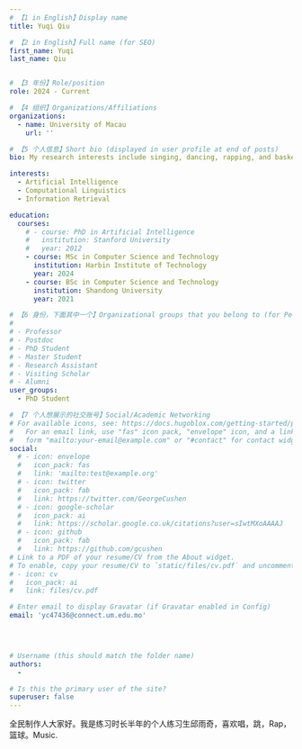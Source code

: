 ```yaml
---
# 【1 in English】Display name 
title: Yuqi Qiu

# 【2 in English】Full name (for SEO)
first_name: Yuqi
last_name: Qiu


# 【3 年份】Role/position
role: 2024 - Current

# 【4 组织】Organizations/Affiliations
organizations:
  - name: University of Macau
    url: ''

# 【5 个人信息】Short bio (displayed in user profile at end of posts)
bio: My research interests include singing, dancing, rapping, and basketball. Music.

interests:
  - Artificial Intelligence
  - Computational Linguistics
  - Information Retrieval

education:
  courses:
    # - course: PhD in Artificial Intelligence
    #   institution: Stanford University
    #   year: 2012
    - course: MSc in Computer Science and Technology
      institution: Harbin Institute of Technology
      year: 2024
    - course: BSc in Computer Science and Technology
      institution: Shandong University
      year: 2021

# 【6 身份，下面其中一个】Organizational groups that you belong to (for People widget)
#  
# - Professor
# - Postdoc
# - PhD Student
# - Master Student
# - Research Assistant
# - Visiting Scholar
# - Alumni
user_groups:
  - PhD Student

# 【7 个人想展示的社交账号】Social/Academic Networking
# For available icons, see: https://docs.hugoblox.com/getting-started/page-builder/#icons
#   For an email link, use "fas" icon pack, "envelope" icon, and a link in the
#   form "mailto:your-email@example.com" or "#contact" for contact widget.
social:
  # - icon: envelope
  #   icon_pack: fas
  #   link: 'mailto:test@example.org'
  # - icon: twitter
  #   icon_pack: fab
  #   link: https://twitter.com/GeorgeCushen
  # - icon: google-scholar
  #   icon_pack: ai
  #   link: https://scholar.google.co.uk/citations?user=sIwtMXoAAAAJ
  # - icon: github
  #   icon_pack: fab
  #   link: https://github.com/gcushen
# Link to a PDF of your resume/CV from the About widget.
# To enable, copy your resume/CV to `static/files/cv.pdf` and uncomment the lines below.
# - icon: cv
#   icon_pack: ai
#   link: files/cv.pdf

# Enter email to display Gravatar (if Gravatar enabled in Config)
email: 'yc47436@connect.um.edu.mo'



  
# Username (this should match the folder name)
authors:
  - 

# Is this the primary user of the site?
superuser: false
---
```


全民制作人大家好。我是练习时长半年的个人练习生邱雨奇，喜欢唱，跳，Rap，篮球。Music.
